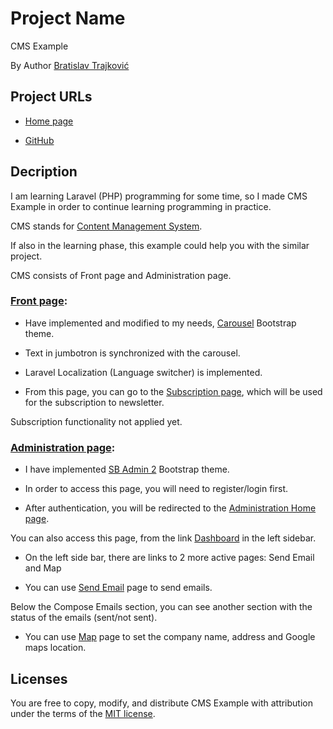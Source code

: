 # Project Name  

  

CMS Example  

By Author [Bratislav Trajković](https://www.linkedin.com/in/bratislav-trajkovi%C4%87-77227520a/) 

  

## Project URLs  

  

- [Home page](www.template.com) 

- [GitHub](https://github.com/BratislavT/cms-exercise) 

   

  

## Decription 

  

I am learning Laravel (PHP) programming for some time, so I made CMS Example in order to continue learning programming in practice.  

CMS stands for [Content Management System](https://en.wikipedia.org/wiki/Content_management_system).  

If also in the learning phase, this example could help you with the similar project.   

  

  

CMS consists of Front page and Administration page. 

  

  

### [Front page](www.template.com): 

  

- Have implemented and modified to my needs, [Carousel](https://getbootstrap.com/docs/4.3/examples/carousel/) Bootstrap theme. 

- Text in jumbotron is synchronized with the carousel.  

- Laravel Localization (Language switcher) is implemented.   

- From this page, you can go to the [Subscription page](http://www.template.com/subscription), which will be used for the subscription to newsletter.  

Subscription functionality not applied yet. 

  

  

  

### [Administration page](http://www.template.com/admin/dashboard):   

  

- I have implemented [SB Admin 2](https://startbootstrap.com/theme/sb-admin-2) Bootstrap theme. 

- In order to access this page, you will need to register/login first.  

- After authentication, you will be redirected to the [Administration Home page](http://www.template.com/admin/dashboard).  

You can also access this page, from the link [Dashboard](http://www.template.com/admin/dashboard) in the left sidebar.  

- On the left side bar, there are links to 2 more active pages: Send Email and Map   

- You can use [Send Email](http://www.template.com/admin/mail) page to send emails.  

Below the Compose Emails section, you can see another section with the status of the emails (sent/not sent). 

- You can use [Map](http://www.template.com/admin/map) page to set the company name, address and Google maps location.   

  

## Licenses  

  

You are free to copy, modify, and distribute CMS Example with attribution under the terms of the [MIT license](https://opensource.org/licenses/MIT). 